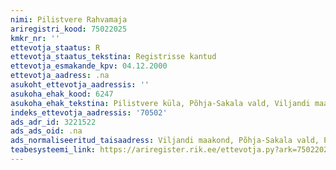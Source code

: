 ```yaml
---
nimi: Pilistvere Rahvamaja
ariregistri_kood: 75022025
kmkr_nr: ''
ettevotja_staatus: R
ettevotja_staatus_tekstina: Registrisse kantud
ettevotja_esmakande_kpv: 04.12.2000
ettevotja_aadress: .na
asukoht_ettevotja_aadressis: ''
asukoha_ehak_kood: 6247
asukoha_ehak_tekstina: Pilistvere küla, Põhja-Sakala vald, Viljandi maakond
indeks_ettevotja_aadressis: '70502'
ads_adr_id: 3221522
ads_ads_oid: .na
ads_normaliseeritud_taisaadress: Viljandi maakond, Põhja-Sakala vald, Pilistvere küla
teabesysteemi_link: https://ariregister.rik.ee/ettevotja.py?ark=75022025&ref=rekvisiidid
---
```

